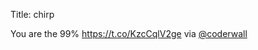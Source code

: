 Title: chirp

You are the 99% <a href="https://t.co/KzcCqlV2ge">https://t.co/KzcCqlV2ge</a> via <a href="http://twitter.com/coderwall">@coderwall</a>

